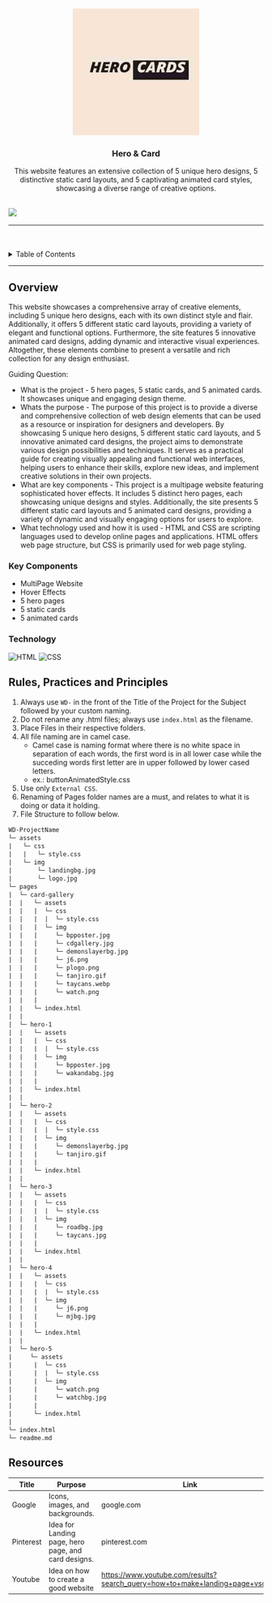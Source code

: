 <a name="readme-top">

<br/>

<br />
<div align="center">
  <a href="https://github.com/neilll24/">
  <!-- TODO: If you want to add logo or banner you can add it here -->
    <img src="assets/img/logo.jpg">
  </a>
<!-- TODO: Change Title to the name of the title of your Project -->
  <h3 align="center">Hero & Card</h3>
</div>
<!-- TODO: Make a short description -->
<div align="center">
  This website features an extensive collection of 5 unique hero designs, 5 distinctive static card layouts, and 5 captivating animated card styles, showcasing a diverse range of creative options.
</div>

<br />

<!-- TODO: Change the zyx-0314 into your github username  -->
<!-- TODO: Change the WD-Template-Project into the same name of your folder -->
![](https://visit-counter.vercel.app/counter.png?page=neilll24/WD---Hands-On-2)

---

<br />
<br />

<!-- TODO: If you want to add more layers for your readme -->
<details>
  <summary>Table of Contents</summary>
  <ol>
    <li>
      <a href="#overview">Overview</a>
      <ol>
        <li>
          <a href="#key-components">Key Components</a>
        </li>
        <li>
          <a href="#technology">Technology</a>
        </li>
      </ol>
    </li>
    <li>
      <a href="#rule,-practices-and-principles">Rules, Practices and Principles</a>
    </li>
    <li>
      <a href="#resources">Resources</a>
    </li>
  </ol>
</details>

---

## Overview

<!-- TODO: To be changed -->
<!-- The following are just sample -->
This website showcases a comprehensive array of creative elements, including 5 unique hero designs, each with its own distinct style and flair. Additionally, it offers 5 different static card layouts, providing a variety of elegant and functional options. Furthermore, the site features 5 innovative animated card designs, adding dynamic and interactive visual experiences. Altogether, these elements combine to present a versatile and rich collection for any design enthusiast.

Guiding Question:
- What is the project - 
  5 hero pages, 5 static cards, and 5 animated cards. It showcases unique and engaging design theme.
- Whats the purpose - 
  The purpose of this project is to provide a diverse and comprehensive collection of web design elements that can be used as a resource or inspiration for designers and developers. By     
  showcasing 5 unique hero designs, 5 different static card layouts, and 5 innovative animated card designs, the project aims to demonstrate various design possibilities and techniques. It 
  serves as a practical guide for creating visually appealing and functional web interfaces, helping users to enhance their skills, explore new ideas, and implement creative solutions in their 
  own projects.
- What are key components - 
  This project is a multipage website featuring sophisticated hover effects. It includes 5 distinct hero pages, each showcasing unique designs and styles. Additionally, the site presents 5 
  different static card layouts and 5 animated card designs, providing a variety of dynamic and visually engaging options for users to explore.
- What technology used and how it is used - 
  HTML and CSS are scripting languages used to develop online pages and applications. HTML offers web page structure, but CSS is primarily used for web page styling.

### Key Components
<!-- TODO: List of Key Components -->
<!-- The following are just sample -->
- MultiPage Website
- Hover Effects
- 5 hero pages
- 5 static cards
- 5 animated cards

### Technology
<!-- TODO: List of Technology Used -->
![HTML](https://img.shields.io/badge/HTML-E34F26?style=for-the-badge&logo=html5&logoColor=white)
![CSS](https://img.shields.io/badge/CSS-1572B6?style=for-the-badge&logo=css3&logoColor=white)

## Rules, Practices and Principles
1. Always use `WD-` in the front of the Title of the Project for the Subject followed by your custom naming.
2. Do not rename any .html files; always use `index.html` as the filename.
3. Place Files in their respective folders.
4. All file naming are in camel case.
   - Camel case is naming format where there is no white space in separation of each words, the first word is in all lower case while the succeding words first letter are in upper followed by lower cased letters.
   - ex.: buttonAnimatedStyle.css
5. Use only `External CSS`.
6. Renaming of Pages folder names are a must, and relates to what it is doing or data it holding.
7. File Structure to follow below.

```
WD-ProjectName
└─ assets
|   └─ css
|   |   └─ style.css
|   └─ img
|       └─ landingbg.jpg
|       └─ logo.jpg
└─ pages
|  └─ card-gallery
|  |   └─ assets
|  |   |  └─ css
|  |   |  |  └─ style.css
|  |   |  └─ img
|  |   |     └─ bpposter.jpg
|  |   |     └─ cdgallery.jpg
|  |   |     └─ demonslayerbg.jpg
|  |   |     └─ j6.png
|  |   |     └─ plogo.png
|  |   |     └─ tanjiro.gif
|  |   |     └─ taycans.webp
|  |   |     └─ watch.png
|  |   |     
|  |   └─ index.html
|  |
|  └─ hero-1
|  |   └─ assets
|  |   |  └─ css
|  |   |  |  └─ style.css
|  |   |  └─ img
|  |   |     └─ bpposter.jpg
|  |   |     └─ wakandabg.jpg
|  |   |     
|  |   └─ index.html
|  |
|  └─ hero-2 
|  |   └─ assets
|  |   |  └─ css
|  |   |  |  └─ style.css
|  |   |  └─ img
|  |   |     └─ demonslayerbg.jpg
|  |   |     └─ tanjiro.gif
|  |   |     
|  |   └─ index.html
|  |
|  └─ hero-3
|  |   └─ assets
|  |   |  └─ css
|  |   |  |  └─ style.css
|  |   |  └─ img
|  |   |     └─ roadbg.jpg
|  |   |     └─ taycans.jpg
|  |   |     
|  |   └─ index.html
|  |
|  └─ hero-4
|  |   └─ assets
|  |   |  └─ css
|  |   |  |  └─ style.css
|  |   |  └─ img
|  |   |     └─ j6.png
|  |   |     └─ mjbg.jpg
|  |   |     
|  |   └─ index.html
|  |
|  └─ hero-5
|     └─ assets
|      |  └─ css
|      |  |  └─ style.css
|      |  └─ img
|      |     └─ watch.png
|      |     └─ watchbg.jpg
|      |     
|      └─ index.html
|  
└─ index.html
└─ readme.md
```

## Resources

<!-- TODO: Add References -->
| Title | Purpose | Link |
|-|-|-|
| Google | Icons, images, and backgrounds. | google.com |
| Pinterest | Idea for Landing page, hero page, and card designs. | pinterest.com |
| Youtube | Idea on how to create a good website | https://www.youtube.com/results?search_query=how+to+make+landing+page+vscode |
